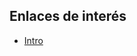 
## Enlaces de interés

- [Intro](https://developer.nvidia.com/embedded/learn/get-started-jetson-nano-devkit#intro)